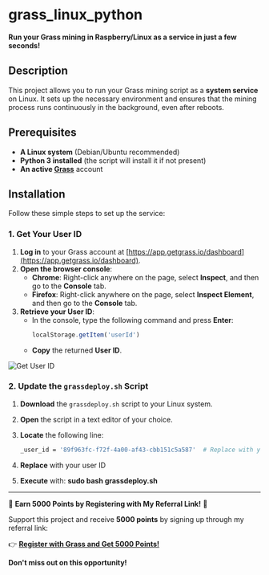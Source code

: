 # grass_linux_python

**Run your Grass mining in Raspberry/Linux as a service in just a few seconds!**

## **Description**

This project allows you to run your Grass mining script as a **system service** on Linux. It sets up the necessary environment and ensures that the mining process runs continuously in the background, even after reboots.

## **Prerequisites**

- **A Linux system** (Debian/Ubuntu recommended)
- **Python 3 installed** (the script will install it if not present)
- **An active [Grass](https://app.getgrass.io/register/?referralCode=6VFixd3LUhIScVp)** account

## **Installation**

Follow these simple steps to set up the service:

### **1. Get Your User ID**

1. **Log in** to your Grass account at [https://app.getgrass.io/dashboard](https://app.getgrass.io/dashboard).
2. **Open the browser console**:
   - **Chrome**: Right-click anywhere on the page, select **Inspect**, and then go to the **Console** tab.
   - **Firefox**: Right-click anywhere on the page, select **Inspect Element**, and then go to the **Console** tab.
3. **Retrieve your User ID**:
   - In the console, type the following command and press **Enter**:
     ```javascript
     localStorage.getItem('userId')
     ```
   - **Copy** the returned **User ID**.

![Get User ID](https://github.com/user-attachments/assets/0f260cbd-a5ce-4cf0-b5fd-87a10f972eed)

### **2. Update the `grassdeploy.sh` Script**

1. **Download** the `grassdeploy.sh` script to your Linux system.
2. **Open** the script in a text editor of your choice.
3. **Locate** the following line:
   
   ```bash
   _user_id = '89f963fc-f72f-4a00-af43-cbb151c5a587'  # Replace with your user ID

4. **Replace** with your user ID
5. **Execute** with: **sudo bash grassdeploy.sh**
----------------------------------------------

🎉 **Earn 5000 Points by Registering with My Referral Link!** 🎉

Support this project and receive **5000 points** by signing up through my referral link:

👉 [**Register with Grass and Get 5000 Points!**](https://app.getgrass.io/register/?referralCode=6VFixd3LUhIScVp)

**Don't miss out on this opportunity!**

